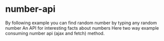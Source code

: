 ﻿# number-api
By following example you can find random number by typing any random number 
An API for interesting facts about numbers
Here two way example consuming number api (ajax and fetch) method.
